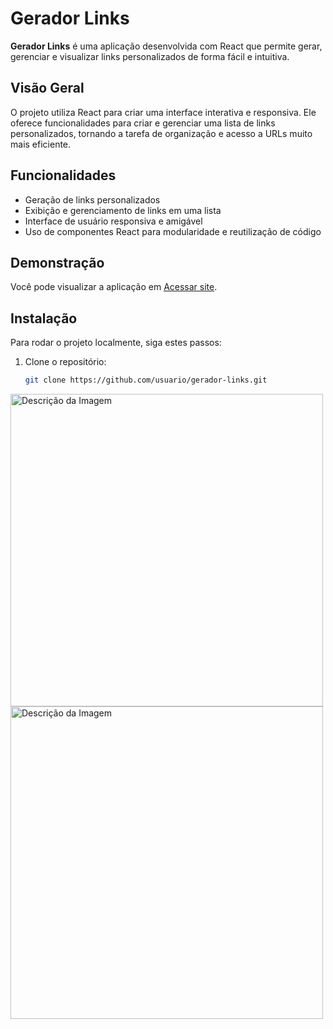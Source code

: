 # Gerador Links
**Gerador Links** é uma aplicação desenvolvida com React que permite gerar, gerenciar e visualizar links personalizados de forma fácil e intuitiva.

## Visão Geral
O projeto utiliza React para criar uma interface interativa e responsiva. Ele oferece funcionalidades para criar e gerenciar uma lista de links personalizados, tornando a tarefa de organização e acesso a URLs muito mais eficiente.

## Funcionalidades
- Geração de links personalizados
- Exibição e gerenciamento de links em uma lista
- Interface de usuário responsiva e amigável
- Uso de componentes React para modularidade e reutilização de código

## Demonstração
Você pode visualizar a aplicação em [Acessar site](https://gerador-de-link.netlify.app/).

## Instalação
Para rodar o projeto localmente, siga estes passos:

1. Clone o repositório:
   ```bash
   git clone https://github.com/usuario/gerador-links.git
<img src="https://github.com/user-attachments/assets/c5fd0fab-456d-4d9b-971c-72cb6ba69d03" alt="Descrição da Imagem" width="500"/>
<img src="https://github.com/user-attachments/assets/202f4ca3-ee48-4246-b111-5e9ee6a3680b" alt="Descrição da Imagem" width="500"/>
